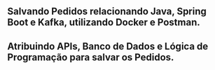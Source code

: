 ## Salvando Pedidos relacionando Java, Spring Boot e Kafka, utilizando Docker e Postman.


## Atribuindo APIs, Banco de Dados e Lógica de Programação para salvar os Pedidos.
